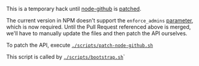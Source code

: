 This is a temporary hack until [node-github](https://github.com/mikedeboer/node-github) is [patched](https://github.com/mikedeboer/node-github/pull/537). 

The current version in NPM doesn't support the `enforce_admins` [parameter](https://developer.github.com/v3/repos/branches/#update-branch-protection), which is now required.  Until the Pull Request referenced above is merged, we'll have to manually update the files and then patch the API ourselves.

To patch the API, execute [`./scripts/patch-node-github.sh`](https://octodemo.com/rebelware/repo-template/blob/master/script/patch-node-github.sh`)

This script is called by [`./scripts/bootstrap.sh`](https://octodemo.com/rebelware/repo-template/blob/master/script/bootstrap.sh)`
